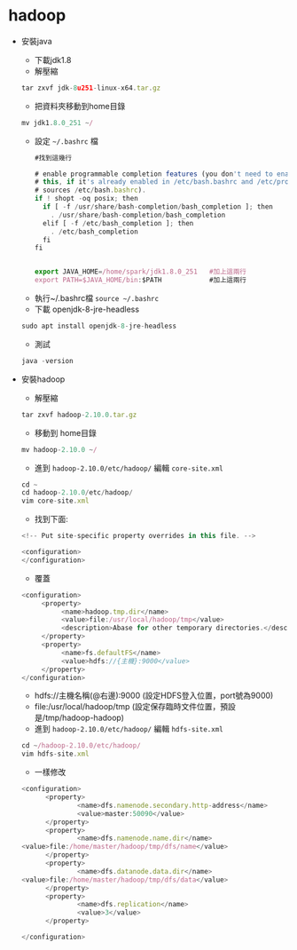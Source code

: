 # hadoop
* 安裝java
  * 下載jdk1.8
  * 解壓縮
  ```js
  tar zxvf jdk-8u251-linux-x64.tar.gz
  ```
  * 把資料夾移動到home目錄
  ```js
  mv jdk1.8.0_251 ~/
  ```
  * 設定 `~/.bashrc` 檔
    ```js
    #找到這幾行
    
    # enable programmable completion features (you don't need to enable
    # this, if it's already enabled in /etc/bash.bashrc and /etc/profile
    # sources /etc/bash.bashrc).
    if ! shopt -oq posix; then
      if [ -f /usr/share/bash-completion/bash_completion ]; then
        . /usr/share/bash-completion/bash_completion
      elif [ -f /etc/bash_completion ]; then
        . /etc/bash_completion
      fi
    fi
    

    export JAVA_HOME=/home/spark/jdk1.8.0_251   #加上這兩行
    export PATH=$JAVA_HOME/bin:$PATH            #加上這兩行
    ```
  * 執行~/.bashrc檔 `source ~/.bashrc`
  * 下載 openjdk-8-jre-headless
  ```js
  sudo apt install openjdk-8-jre-headless
  ```
  * 測試 
  ```js 
  java -version
  ```  
  
* 安裝hadoop
  * 解壓縮
  ```js
  tar zxvf hadoop-2.10.0.tar.gz
  ```
  * 移動到 home目錄
  ```js
  mv hadoop-2.10.0 ~/
  ```
  * 進到 `hadoop-2.10.0/etc/hadoop/` 編輯 `core-site.xml`
  ```js
  cd ~
  cd hadoop-2.10.0/etc/hadoop/
  vim core-site.xml
  ```
  * 找到下面:
  ```js
  <!-- Put site-specific property overrides in this file. -->

  <configuration>
  </configuration>           
  ```
  * 覆蓋
  ```js
  <configuration>
       <property>
            <name>hadoop.tmp.dir</name>
            <value>file:/usr/local/hadoop/tmp</value>
            <description>Abase for other temporary directories.</description>
       </property>
       <property>
            <name>fs.defaultFS</name>
            <value>hdfs://{主機}:9000</value>
       </property>
  </configuration>
  ```
  * <value>hdfs://主機名稱(@右邊):9000</value>  (設定HDFS登入位置，port號為9000)
  * <value>file:/usr/local/hadoop/tmp</value>  (設定保存臨時文件位置，預設是/tmp/hadoop-hadoop)
  * 進到 `hadoop-2.10.0/etc/hadoop/` 編輯 `hdfs-site.xml`
  ```js
  cd ~/hadoop-2.10.0/etc/hadoop/
  vim hdfs-site.xml
  ```
  * 一樣修改
  ```js
  <configuration>
        <property>
                <name>dfs.namenode.secondary.http-address</name>
                <value>master:50090</value>
        </property>
        <property>
                <name>dfs.namenode.name.dir</name>
  <value>file:/home/master/hadoop/tmp/dfs/name</value>
        </property>
        <property>
                <name>dfs.datanode.data.dir</name>
  <value>file:/home/master/hadoop/tmp/dfs/data</value>
        </property>
        <property>
                <name>dfs.replication</name>
                <value>3</value>
        </property>

  </configuration>
```




























